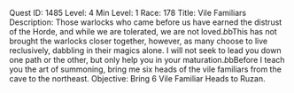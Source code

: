 Quest ID: 1485
Level: 4
Min Level: 1
Race: 178
Title: Vile Familiars
Description: Those warlocks who came before us have earned the distrust of the Horde, and while we are tolerated, we are not loved.$b$bThis has not brought the warlocks closer together, however, as many choose to live reclusively, dabbling in their magics alone. I will not seek to lead you down one path or the other, but only help you in your maturation.$b$bBefore I teach you the art of summoning, bring me six heads of the vile familiars from the cave to the northeast.
Objective: Bring 6 Vile Familiar Heads to Ruzan.
